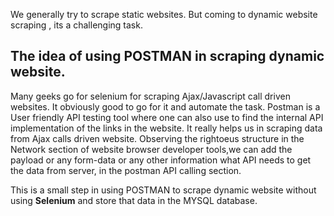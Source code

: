 We generally try to scrape static websites. But coming to dynamic website scraping , its a challenging task.
## The idea of using POSTMAN in scraping dynamic website.
Many geeks go for selenium for scraping Ajax/Javascript call driven websites. It obviously good to go for it and automate the task. 
Postman is a User friendly API testing tool where one can also use to find the internal API implementation of the links in the website. It really helps us in scraping data from Ajax calls driven website.
Observing the rightoeus structure in the Network section of website browser developer tools,we can add the payload or any form-data or any other information what API needs to get the data from server, in the postman API calling section.

This is a small step in using POSTMAN to scrape dynamic website without using **Selenium** and store that data in the MYSQL database.
